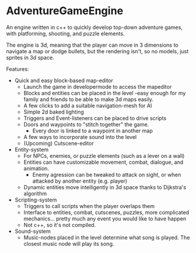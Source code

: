 # AdventureGameEngine
An engine written in c++ to quickly develop top-down adventure games, with platforming, shooting, and puzzle elements.

The engine is 3d, meaning that the player can move in 3 dimensions to navigate a map or dodge bullets, but the rendering isn't, so no models, just sprites in 3d space.

Features:
  - Quick and easy block-based map-editor
    - Launch the game in developermode to access the mapeditor
    - Blocks and entities can be placed in the level
      -easy enough for my family and friends to be able to make 3d maps easily.
    - A few clicks to add a suitable navigation-mesh for AI
    - Simple 2d baked lighting
    - Triggers and Event-listeners can be placed to drive scripts
    - Doors and waypoints to "stitch together" the game.
      - Every door is linked to a waypoint in another map
     - A few ways to incorporate sound into the level
    - (Upcoming) Cutscene-editor
  - Entity-system
    - For NPCs, enemies, or puzzle elements (such as a lever on a wall)
    - Entities can have customizable movement, combat, dialogue, and animation.
      - Enemy agression can be tweaked to attack on sight, or when attacked by another entity (e.g. player)
    - Dynamic entities move intelligently in 3d space thanks to Dijkstra's algorithm
  - Scripting-system
    - Triggers to call scripts when the player overlaps them
    - Interface to entities, combat, cutscenes, puzzles, more complicated mechanics... pretty much any event you would like to have happen
    - Not c++, so it's not compiled.
  - Sound-system
    - Music-nodes placed in the level determine what song is played. The closest music node will play its song.
